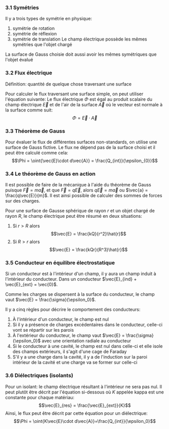 ### 3.1 Symétries
Il y a trois types de symétrie en physique:
1. symétrie de rotation
2. symétrie de réflexion
3. symétrie de translation
Le champ électrique possède les mêmes symétries que l'objet chargé

La surface de Gauss choisie doit aussi avoir les mêmes symétriques que l'objet évalué

### 3.2 Flux électrique
Définition: quantité de quelque chose traversant une surface

Pour calculer le flux traversant une surface simple, on peut utiliser l'équation suivante:
Le flux électrique $\Phi$ est égal au produit scalaire du champ électrique $\vec{E}$ et de l'air de la surface $\vec{A}$ où le vecteur est normale à la surface comme suit: $$\Phi = \vec{E} \cdot \vec{A}$$
### 3.3 Théorème de Gauss
Pour évaluer le flux de différentes surfaces non-standards, on utilise une surface de Gauss fictive. Le flux ne dépend pas de la surface choisi et il peut être calculé comme cela:$$\Phi = \oint{\vec{E}\cdot d\vec{A}} = \frac{Q_{int}}{\epsilon_{0}}$$
### 3.4 Le théorème de Gauss en action
Il est possible de faire de la mécanique à l'aide du théorème de Gauss puisque $\vec{F} = m\vec{a}$, et que $\vec{F} = q\vec{E}$, alors $q\vec{E}= m\vec{a}$ ou $\vec{a} = \frac{q\vec{E}}{m}$. Il est ainsi possible de calculer des sommes de forces sur des charges. 

Pour une surface de Gausse sphérique de rayon $r$ et un objet chargé de rayon $R$, le champ électrique peut être résumé en deux situations:
1. Si $r > R$ alors $$\vec{E} = \frac{kQ}{r^2}\hat{r}$$
2. Si $R>r$ alors$$\vec{E} = \frac{kQr}{R^3}\hat{r}$$
### 3.5 Conducteur en équilibre électrostatique
Si un conducteur est à l'intérieur d'un champ, il y aura un champ induit à l'intérieur du conducteur. Dans un conducteur $\vec{E}_{ind} + \vec{E}_{ext} = \vec{0}$. 

Comme les charges se dispersent à la surface du conducteur, le champ vaut $\vec{E} = \frac{\sigma}{\epsilon_0}$.

Il y a cinq règles pour décrire le comportement des conducteurs:
1. À l'intérieur d'un conducteur, le champ est nul
2. Si il y a présence de charges excédentaires dans le conducteur, celle-ci vont se répartir sur les parois
3. À l'extérieur du conducteur, le champ vaut $\vec{E} = \frac{\sigma}{\epsilon_0}$ avec une orientation radiale au conducteur
4. Si le conducteur à une cavité, le champ est nul dans celle-ci et elle isole des champs extérieurs, il s'agit d'une cage de Faraday
5. S'il y a une charge dans la cavité, il y a de l'induction sur la paroi intérieur de la cavité et une charge va se former sur celle-ci

### 3.6 Diélectriques (isolants)

Pour un isolant: le champ électrique résultant à l'intérieur ne sera pas nul. Il peut plutôt être décrit par l'équation si-dessous où $K$ appelée kappa est une constante pour chaque matériau:$$\vec{E}_{res} = \frac{\vec{E}_{ext}}{K}$$
Ainsi, le flux peut être décrit par cette équation pour un diélectrique:$$\Phi = \oint{K\vec{E}\cdot d\vec{A}}=\frac{Q_{int}}{\epsilon_0}$$
